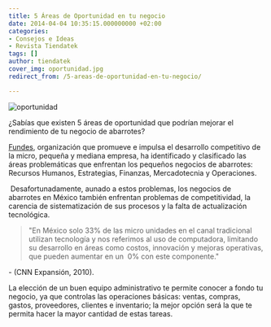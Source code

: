 ```yaml
---
title: 5 Áreas de Oportunidad en tu negocio
date: 2014-04-04 10:35:15.000000000 +02:00
categories:
- Consejos e Ideas
- Revista Tiendatek
tags: []
author: tiendatek
cover_img: oportunidad.jpg
redirect_from: /5-areas-de-oportunidad-en-tu-negocio/

---
```

![oportunidad]({{site.baseurl}}/assets/blog/oportunidad.jpg)

¿Sabías que existen 5 áreas de oportunidad que podrían mejorar el
rendimiento de tu negocio de abarrotes?

[Fundes](http://www.fundes.org/), organización que promueve e impulsa el
desarrollo competitivo de la micro, pequeña y mediana empresa, ha
identificado y clasificado las áreas problemáticas que enfrentan los
pequeños negocios de abarrotes: Recursos Humanos, Estrategias, Finanzas,
Mercadotecnia y Operaciones. 

 Desafortunadamente, aunado a estos problemas, los negocios de abarrotes
en México también enfrentan problemas de competitividad, la carencia de
sistematización de sus procesos y la falta de actualización tecnológica.

> "En México solo 33% de las micro unidades en el canal tradicional
> utilizan tecnología y nos referimos al uso de computadora, limitando
> su desarrollo en áreas como costos, innovación y mejoras operativas,
> que pueden aumentar en un  0% con este componente."

\- (CNN Expansión, 2010).

La elección de un buen equipo administrativo te permite conocer a fondo
tu negocio, ya que controlas las operaciones básicas: ventas, compras,
gastos, proveedores, clientes e inventario; la mejor opción será la que
te permita hacer la mayor cantidad de estas tareas.

